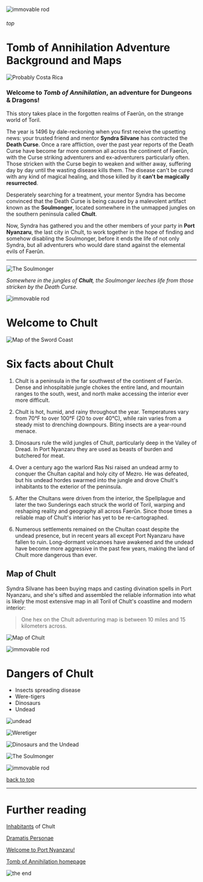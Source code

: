 
![immovable rod](/images/immovable-rod.jpg)

###### top

# Tomb of Annihilation Adventure Background and Maps

![Probably Costa Rica](images/places/probably-costa-rica.jpg)

### Welcome to _**Tomb of Annihilation**_, an adventure for Dungeons & Dragons!

This story takes place in the forgotten realms of Faerûn, on the strange world of Toril.

The year is 1496 by dale-reckoning when you first receive the upsetting news: your trusted friend and mentor **Syndra Silvane** has contracted the **Death Curse**. Once a rare affliction, over the past year reports of the Death Curse have become far more common all across the continent of Faerûn, with the Curse striking adventurers and ex-adventurers particularly often. Those stricken with the Curse begin to weaken and wither away, suffering day by day until the wasting disease kills them. The disease can't be cured with any kind of magical healing, and those killed by it **can't be magically resurrected**.

Desperately searching for a treatment, your mentor Syndra has become convinced that the Death Curse is being caused by a malevolent artifact known as the **Soulmonger**, located somewhere in the unmapped jungles on the southern peninsula called **Chult**.

Now, Syndra has gathered you and the other members of your party in **Port Nyanzaru**, the last city in Chult, to work together in the hope of finding and somehow disabling the Soulmonger, before it ends the life of not only Syndra, but all adventurers who would dare stand against the elemental evils of Faerûn.

---

![The Soulmonger](images/characters/the-soulmonger.png)

_Somewhere in the jungles of **Chult**, the Soulmonger leeches life from those stricken by the Death Curse._

![immovable rod](/images/immovable-rod.jpg)

# Welcome to Chult

![Map of the Sword Coast](images/places/faerun-swordcoast-chult.png)

# Six facts about Chult

1. Chult is a peninsula in the far southwest of the continent of Faerûn. Dense and inhospitable jungle chokes the entire land, and mountain ranges to the south, west, and north make accessing the interior ever more difficult.

2. Chult is hot, humid, and rainy throughout the year. Temperatures vary from 70°F to over 100°F (20 to over 40°C), while rain varies from a steady mist to drenching downpours. Biting insects are a year-round menace.

3. Dinosaurs rule the wild jungles of Chult, particularly deep in the Valley of Dread. In Port Nyanzaru they are used as beasts of burden and butchered for meat.

4. Over a century ago the warlord Ras Nsi raised an undead army to conquer the Chultan capital and holy city of Mezro. He was defeated, but his undead hordes swarmed into the jungle and drove Chult's inhabitants to the exterior of the peninsula.

5. After the Chultans were driven from the interior, the Spellplague and later the two Sunderings each struck the world of Toril, warping and reshaping reality and geography all across Faerûn. Since those times a reliable map of Chult's interior has yet to be re-cartographed.

6. Numerous settlements remained on the Chultan coast despite the undead presence, but in recent years all except Port Nyanzaru have fallen to ruin. Long-dormant volcanoes have awakened and the undead have become more aggressive in the past few years, making the land of Chult more dangerous than ever.

## Map of Chult
Syndra Silvane has been buying maps and casting divination spells in Port Nyanzaru, and she's sifted and assembled the reliable information into what is likely the most extensive map in all Toril of Chult's coastline and modern interior:

> One hex on the Chult adventuring map is between 10 miles and 15 kilometers across.

![Map of Chult](images/places/chult_player_map.jpg)

![immovable rod](/images/immovable-rod.jpg)

# Dangers of Chult

- Insects spreading disease
- Were-tigers
- Dinosaurs
- Undead

![undead](images/places/undead.jpg)

![Weretiger](images/chultans/weretiger_by_deskridge.jpg)

![Dinosaurs and the Undead](images/places/undead-trex.jpg)

![The Soulmonger](images/characters/the-soulmonger.png)

![immovable rod](/images/immovable-rod.jpg)

[back to top](#top)

---

# Further reading

[Inhabitants](chultans.md#top) of Chult

[Dramatis Personae](dramatis_personae.md#port-nyanzaru-characters)

[Welcome to Port Nyanzaru!](Port_Nyanzaru.md#top)

[Tomb of Annihilation homepage](README.md#top)

![the end](/images/toa-end.jpg)